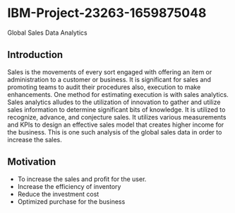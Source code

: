 # IBM-Project-23263-1659875048
Global Sales Data Analytics

## Introduction

Sales is the movements of every sort engaged with offering an item or administration to a customer or business. It is significant for sales and promoting teams to audit their procedures also, execution to make enhancements. One method for estimating execution is with sales analytics. Sales analytics alludes to the utilization of innovation to gather and utilize sales information to determine significant bits of knowledge. It is utilized to recognize, advance, and conjecture sales. It utilizes various measurements and KPIs to design an effective sales model that creates higher income for the business. This is one such analysis of the global sales data in order to increase the sales.

## Motivation

- To increase the sales and profit for the user.
- Increase the efficiency of inventory
- Reduce the investment cost
- Optimized purchase for the business


